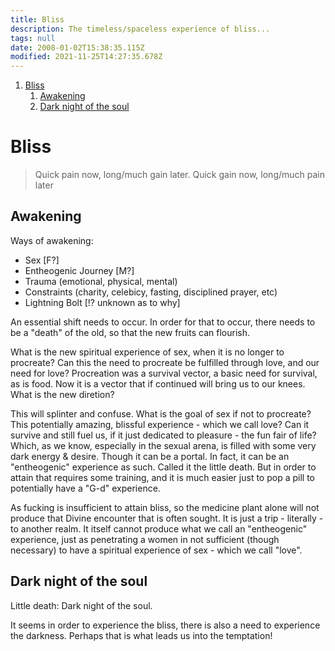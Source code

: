 ```yaml
---
title: Bliss
description: The timeless/spaceless experience of bliss...
tags: null
date: 2008-01-02T15:38:35.115Z
modified: 2021-11-25T14:27:35.678Z
---
```


1. [Bliss](#bliss)
   1. [Awakening](#awakening)
   2. [Dark night of the soul](#dark-night-of-the-soul)

# Bliss

> Quick pain now, long/much gain later.
> Quick gain now, long/much pain later

## Awakening

Ways of awakening:

- Sex [F?]
- Entheogenic Journey [M?]
- Trauma (emotional, physical, mental)
- Constraints (charity, celebicy, fasting, disciplined prayer, etc)
- Lightning Bolt [!? unknown as to why]

An essential shift needs to occur. In order for that to occur, there needs to be a "death" of the old, so that the new fruits can flourish.

What is the new spiritual experience of sex, when it is no longer to procreate? Can this the need to procreate be fulfilled through love, and our need for love?
Procreation was a survival vector, a basic need for survival, as is food. Now it is a vector that if continued will bring us to our knees. What is the new diretion?

This will splinter and confuse. What is the goal of sex if not to procreate? This potentially amazing, blissful experience - which we call love?
Can it survive and still fuel us, if it just dedicated to pleasure - the fun fair of life? Which, as we know, especially in the sexual arena, is filled with some very dark energy & desire.
Though it can be a portal. In fact, it can be an "entheogenic" experience as such. Called it the little death. But in order to attain that requires some training, and it is much easier just to pop a pill to potentially have a "G-d" experience.

As fucking is insufficient to attain bliss, so the medicine plant alone will not produce that Divine encounter that is often sought. It is just a trip - literally - to another realm. It itself cannot produce what we call an "entheogenic" experience, just as penetrating a women in not sufficient (though necessary) to have a spiritual experience of sex - which we call "love".

## Dark night of the soul

Little death: Dark night of the soul.

It seems in order to experience the bliss, there is also a need to experience the darkness. Perhaps that is what leads us into the temptation!
